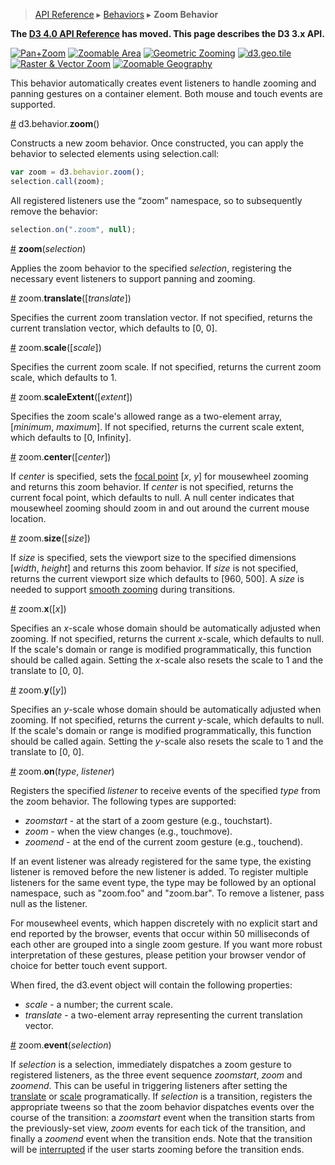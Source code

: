 > [API Reference](API-Reference.md) ▸ [Behaviors](Behaviors.md) ▸ **Zoom Behavior**

**The [D3 4.0 API Reference](https://github.com/d3/d3/blob/master/API.md) has moved. This page describes the D3 3.x API.**

[![Pan+Zoom](http://bl.ocks.org/mbostock/raw/3892919/thumbnail.png)](http://bl.ocks.org/mbostock/3892919)
[![Zoomable Area](http://bl.ocks.org/mbostock/raw/4015254/thumbnail.png)](http://bl.ocks.org/mbostock/4015254)
[![Geometric Zooming](http://bl.ocks.org/mbostock/raw/3680999/thumbnail.png)](http://bl.ocks.org/mbostock/3680999)
[![d3.geo.tile](http://bl.ocks.org/mbostock/raw/4132797/thumbnail.png)](http://bl.ocks.org/mbostock/4132797)
[![Raster & Vector Zoom](http://bl.ocks.org/mbostock/raw/5914438/thumbnail.png)](http://bl.ocks.org/mbostock/5914438)
[![Zoomable Geography](http://bl.ocks.org/mbostock/raw/2374239/thumbnail.png)](http://bl.ocks.org/mbostock/2374239)

This behavior automatically creates event listeners to handle zooming and panning gestures on a container element. Both mouse and touch events are supported.

<a name="zoom" href="#zoom">#</a> d3.behavior.<b>zoom</b>()

Constructs a new zoom behavior. Once constructed, you can apply the behavior to selected elements using selection.call:

```js
var zoom = d3.behavior.zoom();
selection.call(zoom);
```

All registered listeners use the “zoom” namespace, so to subsequently remove the behavior:

```js
selection.on(".zoom", null);
```

<a name="_zoom" href="#_zoom">#</a> <b>zoom</b>(<i>selection</i>)

Applies the zoom behavior to the specified *selection*, registering the necessary event listeners to support panning and zooming.

<a name="translate" href="#translate">#</a> zoom.<b>translate</b>([<i>translate</i>])

Specifies the current zoom translation vector. If not specified, returns the current translation vector, which defaults to [0, 0].

<a name="scale" href="#scale">#</a> zoom.<b>scale</b>([<i>scale</i>])

Specifies the current zoom scale. If not specified, returns the current zoom scale, which defaults to 1.

<a name="scaleExtent" href="#scaleExtent">#</a> zoom.<b>scaleExtent</b>([<i>extent</i>])

Specifies the zoom scale's allowed range as a two-element array, [<i>minimum</i>, <i>maximum</i>]. If not specified, returns the current scale extent, which defaults to [0, Infinity].

<a name="center" href="#center">#</a> zoom.<b>center</b>([<i>center</i>])

If *center* is specified, sets the [focal point](http://bl.ocks.org/mbostock/6226534) [<i>x</i>, <i>y</i>] for mousewheel zooming and returns this zoom behavior. If *center* is not specified, returns the current focal point, which defaults to null. A null center indicates that mousewheel zooming should zoom in and out around the current mouse location.

<a name="size" href="#size">#</a> zoom.<b>size</b>([<i>size</i>])

If *size* is specified, sets the viewport size to the specified dimensions [<i>width</i>, <i>height</i>] and returns this zoom behavior. If *size* is not specified, returns the current viewport size which defaults to [960, 500]. A *size* is needed to support [smooth zooming](Transitions.md#d3_interpolateZoom) during transitions.

<a name="x" href="#x">#</a> zoom.<b>x</b>([<i>x</i>])

Specifies an _x_-scale whose domain should be automatically adjusted when zooming. If not specified, returns the current _x_-scale, which defaults to null. If the scale's domain or range is modified programmatically, this function should be called again. Setting the _x_-scale also resets the scale to 1 and the translate to [0, 0].

<a name="y" href="#y">#</a> zoom.<b>y</b>([<i>y</i>])

Specifies an _y_-scale whose domain should be automatically adjusted when zooming. If not specified, returns the current _y_-scale, which defaults to null. If the scale's domain or range is modified programmatically, this function should be called again. Setting the _y_-scale also resets the scale to 1 and the translate to [0, 0].

<a name="on" href="#on">#</a> zoom.<b>on</b>(<i>type</i>, <i>listener</i>)

Registers the specified *listener* to receive events of the specified *type* from the zoom behavior. The following types are supported:

* _zoomstart_ - at the start of a zoom gesture (e.g., touchstart).
* _zoom_ - when the view changes (e.g., touchmove).
* _zoomend_ - at the end of the current zoom gesture (e.g., touchend).

If an event listener was already registered for the same type, the existing listener is removed before the new listener is added. To register multiple listeners for the same event type, the type may be followed by an optional namespace, such as "zoom.foo" and "zoom.bar". To remove a listener, pass null as the listener.

For mousewheel events, which happen discretely with no explicit start and end reported by the browser, events that occur within 50 milliseconds of each other are grouped into a single zoom gesture. If you want more robust interpretation of these gestures, please petition your browser vendor of choice for better touch event support.

When fired, the d3.event object will contain the following properties:

* _scale_ - a number; the current scale.
* _translate_ - a two-element array representing the current translation vector.

<a name="event" href="#event">#</a> zoom.<b>event</b>(<i>selection</i>)

If *selection* is a selection, immediately dispatches a zoom gesture to registered listeners, as the three event sequence _zoomstart_, _zoom_ and _zoomend_. This can be useful in triggering listeners after setting the [translate](#translate) or [scale](#scale) programatically. If *selection* is a transition, registers the appropriate tweens so that the zoom behavior dispatches events over the course of the transition: a _zoomstart_ event when the transition starts from the previously-set view, _zoom_ events for each tick of the transition, and finally a _zoomend_ event when the transition ends. Note that the transition will be [interrupted](Selections.md#interrupt) if the user starts zooming before the transition ends.
